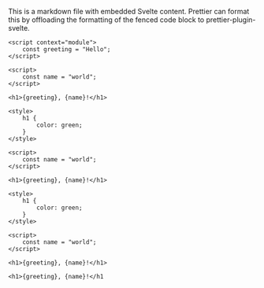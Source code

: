 This is a markdown file with embedded Svelte content. Prettier can format this
by offloading the formatting of the fenced code block to prettier-plugin-svelte.

```svelte
<script context="module">
    const greeting = "Hello";
</script>

<script>
    const name = "world";
</script>

<h1>{greeting}, {name}!</h1>

<style>
    h1 {
        color: green;
    }
</style>
```

```svelte
<script>
    const name = "world";
</script>
```

```svelte
<h1>{greeting}, {name}!</h1>

<style>
    h1 {
        color: green;
    }
</style>
```

```svelte
<script>
    const name = "world";
</script>

<h1>{greeting}, {name}!</h1>
```

```svelte
<h1>{greeting}, {name}!</h1
```
